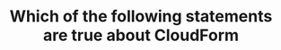 ---
layout: answer
title: "Which of the following statements are true about CloudForm"
blurb: "According to Amazon, AWS CloudFormation offers an easy and consistent way to model, provision, and manage a collection of related AWS and third-party res"
quid: 213
---